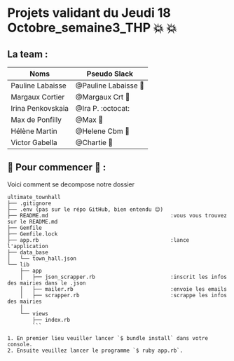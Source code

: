 # Projets validant du Jeudi 18 Octobre_semaine3_THP :collision: :collision:


## La team :

Noms | Pseudo Slack
------------ | -------------
Pauline Labaisse | @Pauline Labaisse :baby_chick:
Margaux Cortier | @Margaux Crt :penguin:
Irina Penkovskaia | @Ira P. :octocat:
Max de Ponfilly | @Max :tiger:
Hélène Martin | @Helene Cbm :panda_face:
Victor Gabella | @Chartie :bear:


## :floppy_disk: Pour commencer :floppy_disk: : 

Voici comment se decompose notre dossier 

```
ultimate_townhall
├── .gitignore
├── .env (pas sur le répo GitHub, bien entendu 😉)
├── README.md 										:vous vous trouvez sur le README.md
├── Gemfile												
├── Gemfile.lock
├── app.rb 											:lance l'application
├── data_base
│   └── town_hall.json
└── lib
    ├── app
    │   ├── json_scrapper.rb 						:inscrit les infos des mairies dans le .json
    │   ├── mailer.rb 								:envoie les emails
    │   ├── scrapper.rb 							:scrappe les infos des mairies
    │ 
    └── views
        ├── index.rb
        ```

1. En premier lieu veuiller lancer `$ bundle install` dans votre console.
2. Ensuite veuillez lancer le programme `$ ruby app.rb`.



